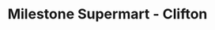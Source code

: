 ---
title: "Milestone Supermart - Clifton"
url: /karachi/milestone-supermart-clifton/
shop: Supermarkt
---